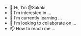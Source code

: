 - 👋 Hi, I’m @Sakaki
- 👀 I’m interested in ...
- 🌱 I’m currently learning ...
- 💞️ I’m looking to collaborate on ...
- 📫 How to reach me ...

<!---
Sakaki-flag/Sakaki-flag is a ✨ special ✨ repository because its `README.md` (this file) appears on your GitHub profile.
You can click the Preview link to take a look at your changes.
--->

